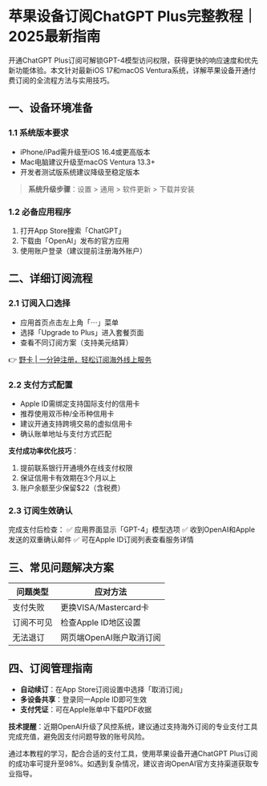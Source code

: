 # 苹果设备订阅ChatGPT Plus完整教程｜2025最新指南

开通ChatGPT Plus订阅可解锁GPT-4模型访问权限，获得更快的响应速度和优先新功能体验。本文针对最新iOS 17和macOS Ventura系统，详解苹果设备开通付费订阅的全流程方法与实用技巧。

## 一、设备环境准备
### 1.1 系统版本要求
- iPhone/iPad需升级至iOS 16.4或更高版本
- Mac电脑建议升级至macOS Ventura 13.3+
- 开发者测试版系统建议降级至稳定版本

> **系统升级步骤**：设置 > 通用 > 软件更新 > 下载并安装

### 1.2 必备应用程序
1. 打开App Store搜索「ChatGPT」
2. 下载由「OpenAI」发布的官方应用
3. 使用账户登录（建议提前注册海外账户）

## 二、详细订阅流程
### 2.1 订阅入口选择
- 应用首页点击左上角「⋯」菜单
- 选择「Upgrade to Plus」进入套餐页面
- 查看不同订阅方案（支持美元结算）

👉 [野卡 | 一分钟注册，轻松订阅海外线上服务](https://bbtdd.com/yeka)

### 2.2 支付方式配置
- Apple ID需绑定支持国际支付的信用卡
- 推荐使用双币种/全币种信用卡
- 建议开通支持跨境交易的虚拟信用卡
- 确认账单地址与支付方式匹配

**支付成功率优化技巧**：
1. 提前联系银行开通境外在线支付权限
2. 保证信用卡有效期在3个月以上
3. 账户余额至少保留$22（含税费）

### 2.3 订阅生效确认
完成支付后检查：
✅ 应用界面显示「GPT-4」模型选项
✅ 收到OpenAI和Apple发送的双重确认邮件
✅ 可在Apple ID订阅列表查看服务详情

## 三、常见问题解决方案
| 问题类型 | 应对方法 |
|---------|----------|
| 支付失败 | 更换VISA/Mastercard卡 |
| 订阅不可见 | 检查Apple ID地区设置 |
| 无法退订 | 网页端OpenAI账户取消订阅 |

## 四、订阅管理指南
- **自动续订**：在App Store订阅设置中选择「取消订阅」
- **多设备共享**：登录同一Apple ID即可生效
- **支付凭证**：可在Apple账单中下载PDF收据

**技术提醒**：近期OpenAI升级了风控系统，建议通过支持海外订阅的专业支付工具完成充值，避免因支付问题导致的账号风险。

通过本教程的学习，配合合适的支付工具，使用苹果设备开通ChatGPT Plus订阅的成功率可提升至98%。如遇到复杂情况，建议咨询OpenAI官方支持渠道获取专业指导。